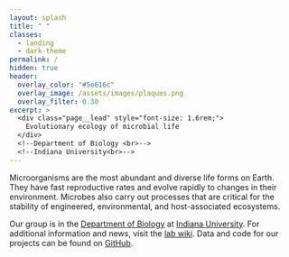 ```yaml
---
layout: splash
title: " "
classes:
  - landing
  - dark-theme
permalink: /
hidden: true
header:
  overlay_color: "#5e616c"
  overlay_image: /assets/images/plaques.png
  overlay_filter: 0.30
excerpt: >
  <div class="page__lead" style="font-size: 1.6rem;">
    Evolutionary ecology of microbial life
  </div>
  <!--Department of Biology <br>-->
  <!--Indiana University<br>-->
---
```


Microorganisms are the most abundant and diverse life forms on Earth. They have fast reproductive rates and evolve rapidly to changes in their environment. Microbes also carry out processes that are critical for the stability of engineered, environmental, and host-associated ecosystems. 

Our group is in the [Department of Biology](https://biology.indiana.edu/) at [Indiana University](https://www.indiana.edu/). For additional information and news, visit the [lab wiki](https://lennon.reclaimhosting.iu.edu). Data and code for our projects can be found on [GitHub](https://github.com/LennonLab).


